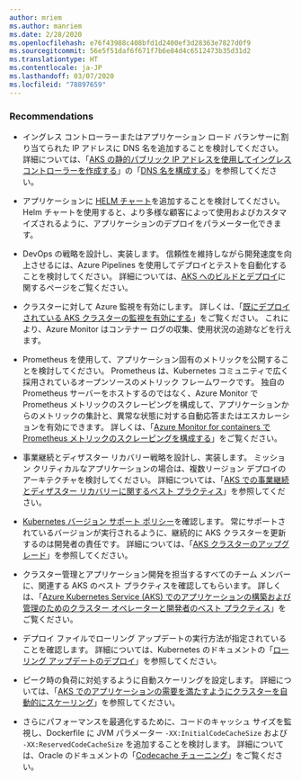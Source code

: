 ```yaml
---
author: mriem
ms.author: manriem
ms.date: 2/28/2020
ms.openlocfilehash: e76f43988c408bfd1d2400ef3d28363e7827d0f9
ms.sourcegitcommit: 56e5f51daf6f671f7b6e84d4c6512473b35d31d2
ms.translationtype: HT
ms.contentlocale: ja-JP
ms.lasthandoff: 03/07/2020
ms.locfileid: "78897659"
---
```

### <a name="recommendations"></a>Recommendations

* イングレス コントローラーまたはアプリケーション ロード バランサーに割り当てられた IP アドレスに DNS 名を追加することを検討してください。 詳細については、「[AKS の静的パブリック IP アドレスを使用してイングレス コントローラーを作成する](/azure/aks/ingress-static-ip)」の「[DNS 名を構成する](/azure/aks/ingress-static-ip#configure-a-dns-name)」を参照してください。

* アプリケーションに [HELM チャート](https://helm.sh/docs/topics/charts/)を追加することを検討してください。 Helm チャートを使用すると、より多様な顧客によって使用およびカスタマイズされるように、アプリケーションのデプロイをパラメーター化できます。

* DevOps の戦略を設計し、実装します。 信頼性を維持しながら開発速度を向上させるには、Azure Pipelines を使用してデプロイとテストを自動化することを検討してください。 詳細については、[AKS へのビルドとデプロイ](/azure/devops/pipelines/ecosystems/kubernetes/aks-template)に関するページをご覧ください。

* クラスターに対して Azure 監視を有効にします。 詳しくは、「[既にデプロイされている AKS クラスターの監視を有効にする](/azure/azure-monitor/insights/container-insights-enable-existing-clusters)」をご覧ください。 これにより、Azure Monitor はコンテナー ログの収集、使用状況の追跡などを行えます。

* Prometheus を使用して、アプリケーション固有のメトリックを公開することを検討してください。 Prometheus は、Kubernetes コミュニティで広く採用されているオープンソースのメトリック フレームワークです。 独自の Prometheus サーバーをホストするのではなく、Azure Monitor で Prometheus メトリックのスクレーピングを構成して、アプリケーションからのメトリックの集計と、異常な状態に対する自動応答またはエスカレーションを有効にできます。 詳しくは、「[Azure Monitor for containers で Prometheus メトリックのスクレーピングを構成する](/azure/azure-monitor/insights/container-insights-prometheus-integration)」をご覧ください。

* 事業継続とディザスター リカバリー戦略を設計し、実装します。 ミッション クリティカルなアプリケーションの場合は、複数リージョン デプロイのアーキテクチャを検討してください。 詳細については、「[AKS での事業継続とディザスター リカバリーに関するベスト プラクティス](/azure/aks/operator-best-practices-multi-region)」を参照してください。

* [Kubernetes バージョン サポート ポリシー](/azure/aks/supported-kubernetes-versions#kubernetes-version-support-policy)を確認します。 常にサポートされているバージョンが実行されるように、継続的に AKS クラスターを更新するのは開発者の責任です。 詳細については、「[AKS クラスターのアップグレード](/azure/aks/upgrade-cluster)」を参照してください。

* クラスター管理とアプリケーション開発を担当するすべてのチーム メンバーに、関連する AKS のベスト プラクティスを確認してもらいます。 詳しくは、「[Azure Kubernetes Service (AKS) でのアプリケーションの構築および管理のためのクラスター オペレーターと開発者のベスト プラクティス](/azure/aks/best-practices)」をご覧ください。

* デプロイ ファイルでローリング アップデートの実行方法が指定されていることを確認します。 詳細については、Kubernetes のドキュメントの「[ローリング アップデートのデプロイ](https://kubernetes.io/docs/concepts/workloads/controllers/deployment/#rolling-update-deployment)」を参照してください。

* ピーク時の負荷に対処するように自動スケーリングを設定します。 詳細については、「[AKS でのアプリケーションの需要を満たすようにクラスターを自動的にスケーリング](/azure/aks/cluster-autoscaler)」を参照してください。

* さらにパフォーマンスを最適化するために、コードのキャッシュ サイズを監視し、Dockerfile に JVM パラメーター `-XX:InitialCodeCacheSize` および `-XX:ReservedCodeCacheSize` を追加することを検討します。 詳細については、Oracle のドキュメントの「[Codecache チューニング](https://docs.oracle.com/javase/8/embedded/develop-apps-platforms/codecache.htm)」をご覧ください。
